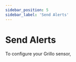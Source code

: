```yaml
---
sidebar_position: 5
sidebar_label: 'Send Alerts'
---
```


# Send Alerts
To configure your Grillo sensor, 